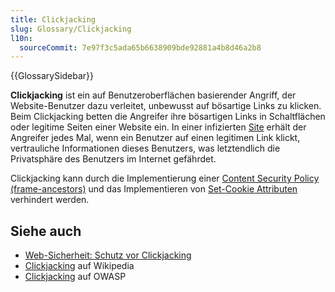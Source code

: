 ```yaml
---
title: Clickjacking
slug: Glossary/Clickjacking
l10n:
  sourceCommit: 7e97f3c5ada65b6638909bde92881a4b8d46a2b8
---
```


{{GlossarySidebar}}

**Clickjacking** ist ein auf Benutzeroberflächen basierender Angriff, der Website-Benutzer dazu verleitet, unbewusst auf bösartige Links zu klicken. Beim Clickjacking betten die Angreifer ihre bösartigen Links in Schaltflächen oder legitime Seiten einer Website ein. In einer infizierten [Site](/de/docs/Glossary/Site) erhält der Angreifer jedes Mal, wenn ein Benutzer auf einen legitimen Link klickt, vertrauliche Informationen dieses Benutzers, was letztendlich die Privatsphäre des Benutzers im Internet gefährdet.

Clickjacking kann durch die Implementierung einer [Content Security Policy (frame-ancestors)](/de/docs/Web/HTTP/Headers/Content-Security-Policy/frame-ancestors) und das Implementieren von [Set-Cookie Attributen](/de/docs/Web/HTTP/Headers/Set-Cookie#attributes) verhindert werden.

## Siehe auch

- [Web-Sicherheit: Schutz vor Clickjacking](/de/docs/Web/Security/Practical_implementation_guides/Clickjacking)
- [Clickjacking](https://en.wikipedia.org/wiki/Clickjacking) auf Wikipedia
- [Clickjacking](https://owasp.org/www-community/attacks/Clickjacking) auf OWASP
